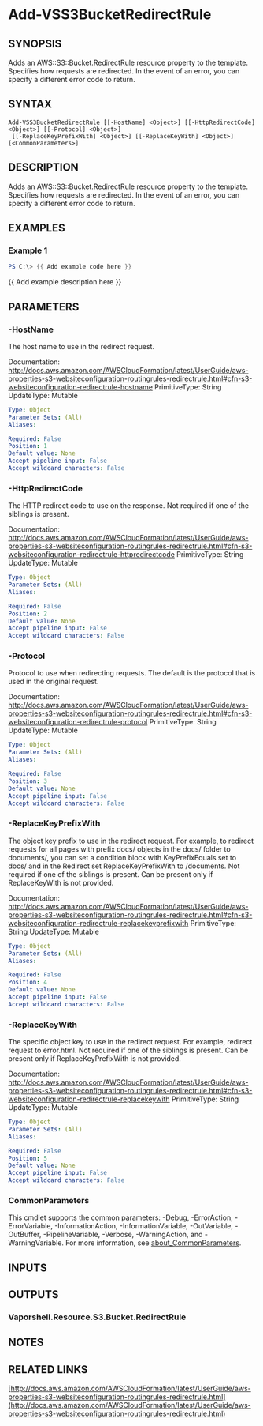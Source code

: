 # Add-VSS3BucketRedirectRule

## SYNOPSIS
Adds an AWS::S3::Bucket.RedirectRule resource property to the template.
Specifies how requests are redirected.
In the event of an error, you can specify a different error code to return.

## SYNTAX

```
Add-VSS3BucketRedirectRule [[-HostName] <Object>] [[-HttpRedirectCode] <Object>] [[-Protocol] <Object>]
 [[-ReplaceKeyPrefixWith] <Object>] [[-ReplaceKeyWith] <Object>] [<CommonParameters>]
```

## DESCRIPTION
Adds an AWS::S3::Bucket.RedirectRule resource property to the template.
Specifies how requests are redirected.
In the event of an error, you can specify a different error code to return.

## EXAMPLES

### Example 1
```powershell
PS C:\> {{ Add example code here }}
```

{{ Add example description here }}

## PARAMETERS

### -HostName
The host name to use in the redirect request.

Documentation: http://docs.aws.amazon.com/AWSCloudFormation/latest/UserGuide/aws-properties-s3-websiteconfiguration-routingrules-redirectrule.html#cfn-s3-websiteconfiguration-redirectrule-hostname
PrimitiveType: String
UpdateType: Mutable

```yaml
Type: Object
Parameter Sets: (All)
Aliases:

Required: False
Position: 1
Default value: None
Accept pipeline input: False
Accept wildcard characters: False
```

### -HttpRedirectCode
The HTTP redirect code to use on the response.
Not required if one of the siblings is present.

Documentation: http://docs.aws.amazon.com/AWSCloudFormation/latest/UserGuide/aws-properties-s3-websiteconfiguration-routingrules-redirectrule.html#cfn-s3-websiteconfiguration-redirectrule-httpredirectcode
PrimitiveType: String
UpdateType: Mutable

```yaml
Type: Object
Parameter Sets: (All)
Aliases:

Required: False
Position: 2
Default value: None
Accept pipeline input: False
Accept wildcard characters: False
```

### -Protocol
Protocol to use when redirecting requests.
The default is the protocol that is used in the original request.

Documentation: http://docs.aws.amazon.com/AWSCloudFormation/latest/UserGuide/aws-properties-s3-websiteconfiguration-routingrules-redirectrule.html#cfn-s3-websiteconfiguration-redirectrule-protocol
PrimitiveType: String
UpdateType: Mutable

```yaml
Type: Object
Parameter Sets: (All)
Aliases:

Required: False
Position: 3
Default value: None
Accept pipeline input: False
Accept wildcard characters: False
```

### -ReplaceKeyPrefixWith
The object key prefix to use in the redirect request.
For example, to redirect requests for all pages with prefix docs/ objects in the docs/ folder to documents/, you can set a condition block with KeyPrefixEquals set to docs/ and in the Redirect set ReplaceKeyPrefixWith to /documents.
Not required if one of the siblings is present.
Can be present only if ReplaceKeyWith is not provided.

Documentation: http://docs.aws.amazon.com/AWSCloudFormation/latest/UserGuide/aws-properties-s3-websiteconfiguration-routingrules-redirectrule.html#cfn-s3-websiteconfiguration-redirectrule-replacekeyprefixwith
PrimitiveType: String
UpdateType: Mutable

```yaml
Type: Object
Parameter Sets: (All)
Aliases:

Required: False
Position: 4
Default value: None
Accept pipeline input: False
Accept wildcard characters: False
```

### -ReplaceKeyWith
The specific object key to use in the redirect request.
For example, redirect request to error.html.
Not required if one of the siblings is present.
Can be present only if ReplaceKeyPrefixWith is not provided.

Documentation: http://docs.aws.amazon.com/AWSCloudFormation/latest/UserGuide/aws-properties-s3-websiteconfiguration-routingrules-redirectrule.html#cfn-s3-websiteconfiguration-redirectrule-replacekeywith
PrimitiveType: String
UpdateType: Mutable

```yaml
Type: Object
Parameter Sets: (All)
Aliases:

Required: False
Position: 5
Default value: None
Accept pipeline input: False
Accept wildcard characters: False
```

### CommonParameters
This cmdlet supports the common parameters: -Debug, -ErrorAction, -ErrorVariable, -InformationAction, -InformationVariable, -OutVariable, -OutBuffer, -PipelineVariable, -Verbose, -WarningAction, and -WarningVariable. For more information, see [about_CommonParameters](http://go.microsoft.com/fwlink/?LinkID=113216).

## INPUTS

## OUTPUTS

### Vaporshell.Resource.S3.Bucket.RedirectRule
## NOTES

## RELATED LINKS

[http://docs.aws.amazon.com/AWSCloudFormation/latest/UserGuide/aws-properties-s3-websiteconfiguration-routingrules-redirectrule.html](http://docs.aws.amazon.com/AWSCloudFormation/latest/UserGuide/aws-properties-s3-websiteconfiguration-routingrules-redirectrule.html)

